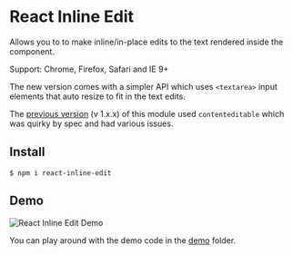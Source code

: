# React Inline Edit

Allows you to to make inline/in-place edits to the text rendered inside the component.

Support: Chrome, Firefox, Safari and IE 9+

The new version comes with a simpler API which uses `<textarea>` input elements that auto resize to fit in the text edits.

The [previous version](https://github.com/vasanthk/react-inline-edit/tree/contenteditable-version) (v 1.x.x) of this module used `contenteditable` which was quirky by spec and had various issues.  

## Install

```
$ npm i react-inline-edit
```

## Demo

![React Inline Edit Demo](https://cdn.rawgit.com/vasanthk/react-inline-edit/textarea-version/demo/InlineEdit.gif)

You can play around with the demo code in the [demo](demo) folder.


